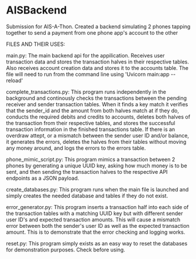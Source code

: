 # AISBackend
Submission for AIS-A-Thon. Created a backend simulating 2 phones tapping together to send a payment from one phone app's account to the other


FILES AND THEIR USES:

main.py: The main backend api for the appilication. Receives user transaction data and stores the transaction halves in their respective tables. Also receives account creation data and stores it to the accounts table. The file will need to run from the command line using 'Uvicorn main:app --reload'

complete_transactions.py: This program runs independently in the background and continously checks the transactions between the pending receiver and sender transaction tables. When it finds a key match it verifies that the sender_id and the amount from both halves match at if they do, conducts the required debits and credits to accounts, deletes both halves of the transaction from their respective tables, and stores the successful transaction information in the finished transactions table. If there is an overdraw attept, or a mismatch between the sender user ID and/or balance, it generates the errors, deletes the halves from their tables without moving any money around, and logs the errors to the errors table.

phone_mimic_script.py: This program mimics a transaction between 2 phones by generating a unique UUID key, asking how much money is to be sent, and then sending the transaction halves to the respective API endpoints as a JSON payload.

create_databases.py: This program runs when the main file is launched and simply creates the needed database and tables if they do not exist.

error_generator.py: This program inserts a transaction half into each side of the transaction tables with a matching UUID key but with different sender user ID's and expected transaction amounts. This will cause a mismatch error between both the sender's user ID as well as the expected transaction amount. This is to demonstrate that the error checking and logging works.

reset.py: This program simply exists as an easy way to reset the databases for demonstration purposes. Check before using.